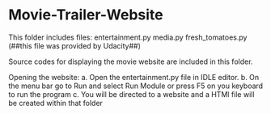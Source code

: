 # Movie-Trailer-Website

This folder includes files:
	entertainment.py
	media.py
	fresh_tomatoes.py (##this file was provided by Udacity##)

Source codes for displaying the movie website are included in this folder.

Opening the website:
	a. Open the entertainment.py file in IDLE editor.
	b. On the menu bar go to Run and select Run Module or press F5 on you keyboard to run the program
	c. You will be directed to a website and a HTMl file will be created within that folder 

